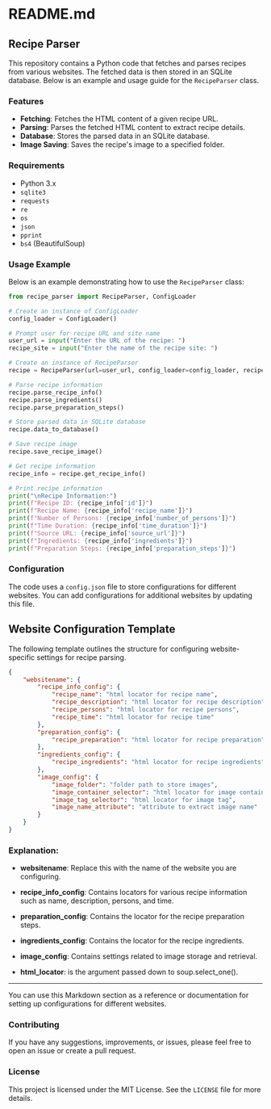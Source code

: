 # README.md

## Recipe Parser

This repository contains a Python code that fetches and parses recipes from various websites. The fetched data is then stored in an SQLite database. Below is an example and usage guide for the `RecipeParser` class.

### Features

- **Fetching**: Fetches the HTML content of a given recipe URL.
- **Parsing**: Parses the fetched HTML content to extract recipe details.
- **Database**: Stores the parsed data in an SQLite database.
- **Image Saving**: Saves the recipe's image to a specified folder.

### Requirements

- Python 3.x
- `sqlite3`
- `requests`
- `re`
- `os`
- `json`
- `pprint`
- `bs4` (BeautifulSoup)

### Usage Example

Below is an example demonstrating how to use the `RecipeParser` class:

```python
from recipe_parser import RecipeParser, ConfigLoader

# Create an instance of ConfigLoader
config_loader = ConfigLoader()

# Prompt user for recipe URL and site name
user_url = input("Enter the URL of the recipe: ")
recipe_site = input("Enter the name of the recipe site: ")

# Create an instance of RecipeParser
recipe = RecipeParser(url=user_url, config_loader=config_loader, recipe_source=recipe_site)

# Parse recipe information
recipe.parse_recipe_info()
recipe.parse_ingredients()
recipe.parse_preparation_steps()

# Store parsed data in SQLite database
recipe.data_to_database()

# Save recipe image
recipe.save_recipe_image()

# Get recipe information
recipe_info = recipe.get_recipe_info()

# Print recipe information
print("\nRecipe Information:")
print(f"Recipe ID: {recipe_info['id']}")
print(f"Recipe Name: {recipe_info['recipe_name']}")
print(f"Number of Persons: {recipe_info['number_of_persons']}")
print(f"Time Duration: {recipe_info['time_duration']}")
print(f"Source URL: {recipe_info['source_url']}")
print(f"Ingredients: {recipe_info['ingredients']}")
print(f"Preparation Steps: {recipe_info['preparation_steps']}")
```

### Configuration

The code uses a `config.json` file to store configurations for different websites. You can add configurations for additional websites by updating this file.

## Website Configuration Template

The following template outlines the structure for configuring website-specific settings for recipe parsing.

```json
{
    "websitename": {
        "recipe_info_config": {
            "recipe_name": "html locator for recipe name",
            "recipe_description": "html locator for recipe description",
            "recipe_persons": "html locator for recipe persons",
            "recipe_time": "html locator for recipe time"
        },
        "preparation_config": {
            "recipe_preparation": "html locator for recipe preparation"
        },
        "ingredients_config": {
            "recipe_ingredients": "html locator for recipe ingredients"
        },
        "image_config": {
            "image_folder": "folder path to store images",
            "image_container_selector": "html locator for image container",
            "image_tag_selector": "html locator for image tag",
            "image_name_attribute": "attribute to extract image name"
        }
    }
}
```
### Explanation:

- **websitename**: Replace this with the name of the website you are configuring.
  
- **recipe_info_config**: Contains locators for various recipe information such as name, description, persons, and time.
  
- **preparation_config**: Contains the locator for the recipe preparation steps.
  
- **ingredients_config**: Contains the locator for the recipe ingredients.
  
- **image_config**: Contains settings related to image storage and retrieval.
  
- **html_locator**: is the argument passed down to soup.select_one().

---

You can use this Markdown section as a reference or documentation for setting up configurations for different websites.

### Contributing

If you have any suggestions, improvements, or issues, please feel free to open an issue or create a pull request.

### License

This project is licensed under the MIT License. See the `LICENSE` file for more details.
